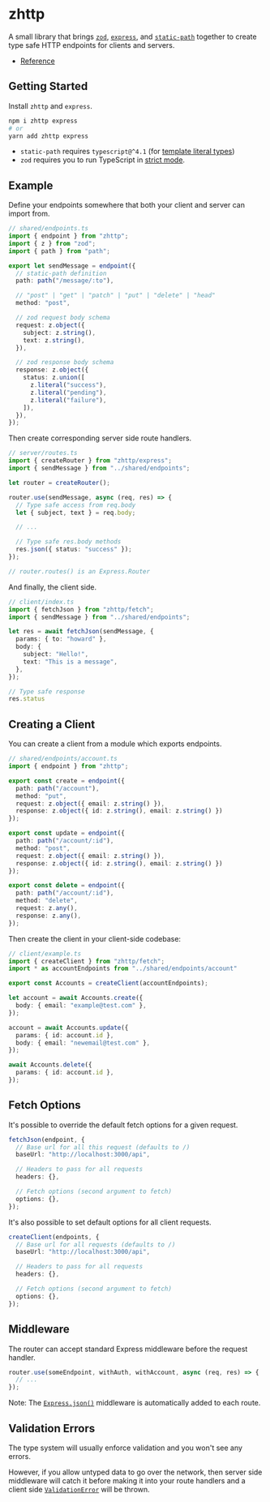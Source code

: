 # zhttp
A small library that brings [`zod`][zod], [`express`][express], and [`static-path`][static-path] together to create type safe HTTP endpoints for clients and servers.

* [Reference](./docs)

## Getting Started
Install `zhttp` and `express`.

```sh
npm i zhttp express
# or
yarn add zhttp express
```

- `static-path` requires `typescript@^4.1` (for [template literal types](https://www.typescriptlang.org/docs/handbook/release-notes/typescript-4-1.html))
- `zod` requires you to run TypeScript in [strict mode](https://www.typescriptlang.org/tsconfig#strict).

## Example
Define your endpoints somewhere that both your client and server can import from.

```ts
// shared/endpoints.ts
import { endpoint } from "zhttp";
import { z } from "zod";
import { path } from "path";

export let sendMessage = endpoint({
  // static-path definition
  path: path("/message/:to"),

  // "post" | "get" | "patch" | "put" | "delete" | "head"
  method: "post",

  // zod request body schema
  request: z.object({
    subject: z.string(),
    text: z.string(),
  }),

  // zod response body schema
  response: z.object({
    status: z.union([
      z.literal("success"),
      z.literal("pending"),
      z.literal("failure"),
    ]),
  }),
});
```

Then create corresponding server side route handlers.

```ts
// server/routes.ts
import { createRouter } from "zhttp/express";
import { sendMessage } from "../shared/endpoints";

let router = createRouter();

router.use(sendMessage, async (req, res) => {
  // Type safe access from req.body
  let { subject, text } = req.body;

  // ...

  // Type safe res.body methods
  res.json({ status: "success" });
});

// router.routes() is an Express.Router
```

And finally, the client side.

```ts
// client/index.ts
import { fetchJson } from "zhttp/fetch";
import { sendMessage } from "../shared/endpoints";

let res = await fetchJson(sendMessage, {
  params: { to: "howard" },
  body: {
    subject: "Hello!",
    text: "This is a message",
  },
});

// Type safe response
res.status
```

## Creating a Client

You can create a client from a module which exports endpoints.

```ts
// shared/endpoints/account.ts
import { endpoint } from "zhttp";

export const create = endpoint({
  path: path("/account"),
  method: "put",
  request: z.object({ email: z.string() }),
  response: z.object({ id: z.string(), email: z.string() })
});

export const update = endpoint({
  path: path("/account/:id"),
  method: "post",
  request: z.object({ email: z.string() }),
  response: z.object({ id: z.string(), email: z.string() })
});

export const delete = endpoint({
  path: path("/account/:id"),
  method: "delete",
  request: z.any(),
  response: z.any(),
});
```

Then create the client in your client-side codebase:

```ts
// client/example.ts
import { createClient } from "zhttp/fetch";
import * as accountEndpoints from "../shared/endpoints/account"

export const Accounts = createClient(accountEndpoints);

let account = await Accounts.create({
  body: { email: "example@test.com" },
});

account = await Accounts.update({
  params: { id: account.id },
  body: { email: "newemail@test.com" },
});

await Accounts.delete({
  params: { id: account.id },
});
```

## Fetch Options
It's possible to override the default fetch options for a given request.

```ts
fetchJson(endpoint, {
  // Base url for all this request (defaults to /)
  baseUrl: "http://localhost:3000/api",

  // Headers to pass for all requests
  headers: {},

  // Fetch options (second argument to fetch)
  options: {},
});
```

It's also possible to set default options for all client requests.

```ts
createClient(endpoints, {
  // Base url for all requests (defaults to /)
  baseUrl: "http://localhost:3000/api",

  // Headers to pass for all requests
  headers: {},

  // Fetch options (second argument to fetch)
  options: {},
});
```

## Middleware
The router can accept standard Express middleware before the request handler.

```ts
router.use(someEndpoint, withAuth, withAccount, async (req, res) => {
  // ...
});
```

Note: The [`Express.json()`](http://expressjs.com/en/api.html#express.json) middleware is automatically added to each route.

## Validation Errors
The type system will usually enforce validation and you won't see any errors.

However, if you allow untyped data to go over the network, then server side middleware will catch it before making it into your route handlers and a client side [`ValidationError`](./docs/classes/fetch.ValidationError.md) will be thrown.

[express]: https://github.com/expressjs/express
[zod]: https://github.com/colinhacks/zod
[static-path]: https://github.com/garybernhardt/static-path
